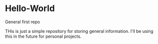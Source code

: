 # Hello-World
General first repo

THis is just a simple repository for storing general information. I'll be using this in the future for personal projects. 
